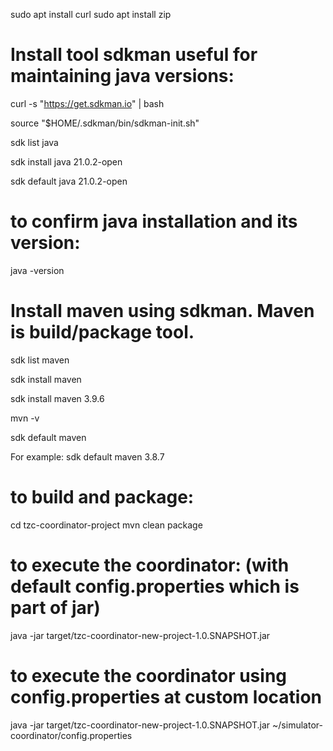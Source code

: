 sudo apt install curl
sudo apt install zip

Install tool sdkman useful for maintaining java versions:
============================================================
curl -s "https://get.sdkman.io" | bash

source "$HOME/.sdkman/bin/sdkman-init.sh"

sdk list java

sdk install java 21.0.2-open

sdk default java 21.0.2-open

to confirm java installation and its version:
=============================================
java -version

Install maven using sdkman. Maven is build/package tool.
============================================================
sdk list maven

sdk install maven

sdk install maven 3.9.6

mvn -v

sdk default maven <version>

For example:
sdk default maven 3.8.7

to build and package:
======================
cd tzc-coordinator-project
mvn clean package

to execute the coordinator: (with default config.properties which is part of jar)
=================================================================================

java -jar target/tzc-coordinator-new-project-1.0.SNAPSHOT.jar

to execute the coordinator using config.properties at custom location
=====================================================================
java -jar target/tzc-coordinator-new-project-1.0.SNAPSHOT.jar ~/simulator-coordinator/config.properties
